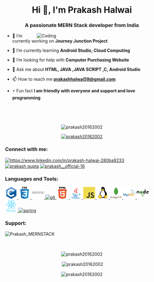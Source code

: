 <h1 align="center">Hi 👋, I'm Prakash Halwai</h1>
<h3 align="center">A passionate MERN Stack developer from India</h3>

<img align="right" alt="Coding" width ="400" src="https://cdn.dribbble.com/users/1059583/screenshots/4171367/coding-freak.gif">

- 🔭 I’m currently working on **Journey Junction Project**

- 🌱 I’m currently learning **Android Studio, Cloud Computing**

- 🤝 I’m looking for help with **Computer Purchasing Website**

- 💬 Ask me about **HTML, JAVA ,JAVA SCRIPT ,C, Android Studio**

- 📫 How to reach me **prakashhalwai59@gmail.com**

- ⚡ Fun fact **I am friendly with everyone and support and love programming**

<br><br><br>

<p align="center"> <img src="https://komarev.com/ghpvc/?username=prakash20162002&label=Profile%20views&color=0e75b6&style=flat" alt="prakash20162002" /> </p>

<p align="center"> <a href="https://github.com/ryo-ma/github-profile-trophy"><img src="https://github-profile-trophy.vercel.app/?username=prakash20162002" alt="prakash20162002" /></a> </p>

<h3 align="left">Connect with me:</h3>
<p align="left">
<a href="https://linkedin.com/in/https://www.linkedin.com/in/prakash-halwai-280ba9233" target="blank"><img align="center" src="https://raw.githubusercontent.com/rahuldkjain/github-profile-readme-generator/master/src/images/icons/Social/linked-in-alt.svg" alt="https://www.linkedin.com/in/prakash-halwai-280ba9233" height="30" width="40" /></a>
<a href="https://fb.com/prakash gupta" target="blank"><img align="center" src="https://raw.githubusercontent.com/rahuldkjain/github-profile-readme-generator/master/src/images/icons/Social/facebook.svg" alt="prakash gupta" height="30" width="40" /></a>
<a href="https://instagram.com/prakash__official-16" target="blank"><img align="center" src="https://raw.githubusercontent.com/rahuldkjain/github-profile-readme-generator/master/src/images/icons/Social/instagram.svg" alt="prakash__official-16" height="30" width="40" /></a>
</p>

<h3 align="left">Languages and Tools:</h3>
<p align="left"> <a href="https://www.cprogramming.com/" target="_blank" rel="noreferrer"> <img src="https://raw.githubusercontent.com/devicons/devicon/master/icons/c/c-original.svg" alt="c" width="40" height="40"/> </a> <a href="https://www.w3schools.com/css/" target="_blank" rel="noreferrer"> <img src="https://raw.githubusercontent.com/devicons/devicon/master/icons/css3/css3-original-wordmark.svg" alt="css3" width="40" height="40"/> </a> <a href="https://expressjs.com" target="_blank" rel="noreferrer"> <img src="https://raw.githubusercontent.com/devicons/devicon/master/icons/express/express-original-wordmark.svg" alt="express" width="40" height="40"/> </a> <a href="https://git-scm.com/" target="_blank" rel="noreferrer"> <img src="https://www.vectorlogo.zone/logos/git-scm/git-scm-icon.svg" alt="git" width="40" height="40"/> </a> <a href="https://www.w3.org/html/" target="_blank" rel="noreferrer"> <img src="https://raw.githubusercontent.com/devicons/devicon/master/icons/html5/html5-original-wordmark.svg" alt="html5" width="40" height="40"/> </a> <a href="https://www.java.com" target="_blank" rel="noreferrer"> <img src="https://raw.githubusercontent.com/devicons/devicon/master/icons/java/java-original.svg" alt="java" width="40" height="40"/> </a> <a href="https://developer.mozilla.org/en-US/docs/Web/JavaScript" target="_blank" rel="noreferrer"> <img src="https://raw.githubusercontent.com/devicons/devicon/master/icons/javascript/javascript-original.svg" alt="javascript" width="40" height="40"/> </a> <a href="https://www.linux.org/" target="_blank" rel="noreferrer"> <img src="https://raw.githubusercontent.com/devicons/devicon/master/icons/linux/linux-original.svg" alt="linux" width="40" height="40"/> </a> <a href="https://www.mongodb.com/" target="_blank" rel="noreferrer"> <img src="https://raw.githubusercontent.com/devicons/devicon/master/icons/mongodb/mongodb-original-wordmark.svg" alt="mongodb" width="40" height="40"/> </a> <a href="https://www.mysql.com/" target="_blank" rel="noreferrer"> <img src="https://raw.githubusercontent.com/devicons/devicon/master/icons/mysql/mysql-original-wordmark.svg" alt="mysql" width="40" height="40"/> </a> <a href="https://nodejs.org" target="_blank" rel="noreferrer"> <img src="https://raw.githubusercontent.com/devicons/devicon/master/icons/nodejs/nodejs-original-wordmark.svg" alt="nodejs" width="40" height="40"/> </a> <a href="https://reactjs.org/" target="_blank" rel="noreferrer"> <img src="https://raw.githubusercontent.com/devicons/devicon/master/icons/react/react-original-wordmark.svg" alt="react" width="40" height="40"/> </a> <a href="https://spring.io/" target="_blank" rel="noreferrer"> <img src="https://www.vectorlogo.zone/logos/springio/springio-icon.svg" alt="spring" width="40" height="40"/> </a> </p>

<h3 align="left">Support:</h3>
<p><a href="https://www.buymeacoffee.com/Prakash_MERNSTACK"> <img align="left" src="https://cdn.buymeacoffee.com/buttons/v2/default-yellow.png" height="50" width="210" alt="Prakash_MERNSTACK" /></a></p>
<br><br><br>
<p align="center"><img align="center" src="https://github-readme-stats.vercel.app/api/top-langs?username=prakash20162002&show_icons=true&locale=en&layout=compact&theme=dracula" alt="prakash20162002" /></p>

<p align="center">&nbsp;<img align="center" src="https://github-readme-stats.vercel.app/api?username=prakash20162002&show_icons=true&locale=en&theme=dracula" alt="prakash20162002" /></p>

<p align="center"><img align="center" src="https://github-readme-streak-stats.herokuapp.com/?user=prakash20162002&theme=dracula" alt="prakash20162002" /></p>

